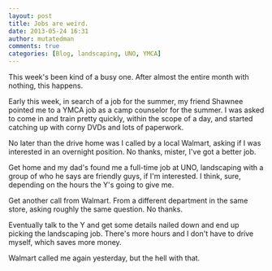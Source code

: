 ```yaml
---
layout: post
title: Jobs are weird.
date: 2013-05-24 16:31
author: mutatedman
comments: true
categories: [Blog, landscaping, UNO, YMCA]
---
```

This week's been kind of a busy one. After almost the entire month with nothing, this happens.

Early this week, in search of a job for the summer, my friend Shawnee pointed me to a YMCA job as a camp counselor for the summer. I was asked to come in and train pretty quickly, within the scope of a day, and started catching up with corny DVDs and lots of paperwork.

No later than the drive home was I called by a local Walmart, asking if I was interested in an overnight position. No thanks, mister, I've got a better job.

Get home and my dad's found me a full-time job at UNO, landscaping with a group of who he says are friendly guys, if I'm interested. I think, sure, depending on the hours the Y's going to give me.

Get another call from Walmart. From a different department in the same store, asking roughly the same question. No thanks.

Eventually talk to the Y and get some details nailed down and end up picking the landscaping job. There's more hours and I don't have to drive myself, which saves more money.

Walmart called me again yesterday, but the hell with that.
